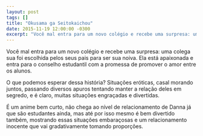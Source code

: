 ```yaml
---
layout: post
tags: []
title: "Okusama ga Seitokaichou"
date: 2015-11-19 12:00:00 -0300
excerpt: "Você mal entra para um novo colégio e recebe uma surpresa: uma colega sua foi escolhida pelos seus pais para ser sua noiva."
---
```


Você mal entra para um novo colégio e recebe uma surpresa: uma colega sua foi
escolhida pelos seus pais para ser sua noiva. Ela está apaixonada e entra para
o conselho estudantil com a promessa de promover o amor entre os alunos.

O que podemos esperar dessa história? Situações eróticas, casal morando juntos,
passando diversos apuros tentando manter a relação deles em segredo, e é claro,
muitas situações engraçadas e divertidas.

É um anime bem curto, não chega ao nível de relacionamento de Danna já que são
estudantes ainda, mas até por isso mesmo é bem divertido também, mostrando
essas situações embaraçosas e um relacionamento inocente que vai gradativamente
tomando proporções.
